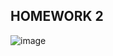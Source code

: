 ## HOMEWORK 2
![image](https://user-images.githubusercontent.com/77537240/121719119-05f6b600-cb0d-11eb-8c89-2d14e936ea84.png)
